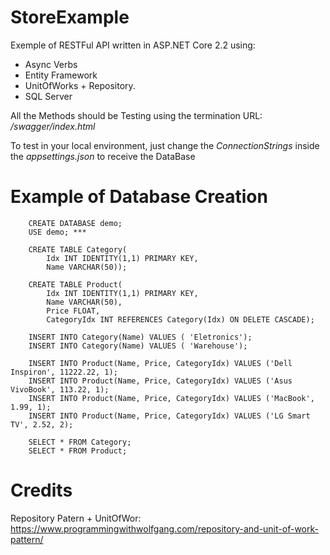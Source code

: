 # StoreExample
Exemple of RESTFul API written in ASP.NET Core 2.2 using: 
* Async Verbs 
* Entity Framework
* UnitOfWorks + Repository. 
* SQL Server

All the Methods should be Testing using the termination URL: _/swagger/index.html_ 

To test in your local environment, just change the _ConnectionStrings_ inside the _appsettings.json_ to receive the DataBase

  # Example of Database Creation

```console
	CREATE DATABASE demo;
	USE demo; ***

	CREATE TABLE Category(
		Idx INT IDENTITY(1,1) PRIMARY KEY,
		Name VARCHAR(50));

	CREATE TABLE Product(
		Idx INT IDENTITY(1,1) PRIMARY KEY,
		Name VARCHAR(50),
		Price FLOAT,
		CategoryIdx INT REFERENCES Category(Idx) ON DELETE CASCADE);

	INSERT INTO Category(Name) VALUES ( 'Eletronics');
	INSERT INTO Category(Name) VALUES ( 'Warehouse');

	INSERT INTO Product(Name, Price, CategoryIdx) VALUES ('Dell Inspiron', 11222.22, 1);
	INSERT INTO Product(Name, Price, CategoryIdx) VALUES ('Asus VivoBook', 113.22, 1);
	INSERT INTO Product(Name, Price, CategoryIdx) VALUES ('MacBook', 1.99, 1);
	INSERT INTO Product(Name, Price, CategoryIdx) VALUES ('LG Smart TV', 2.52, 2);

	SELECT * FROM Category;
	SELECT * FROM Product;
```

# Credits
Repository Patern + UnitOfWor: https://www.programmingwithwolfgang.com/repository-and-unit-of-work-pattern/


